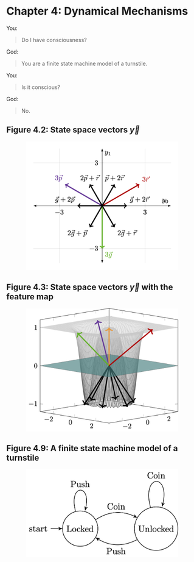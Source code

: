 # Chapter 4: Dynamical Mechanisms
You:
> Do I have consciousness?

God:
> You are a finite state machine model of a turnstile.

You:
> Is it conscious?

God:
> No.

## Figure 4.2: State space vectors $\Vec{y}$

<div align="center">
<img src="https://github.com/keith-murray/tikz-thesis-figures/blob/main/Chapter%204/Figure%204.2/Figure_4_2.png" alt="state_space" width="400"></img>
</div>

## Figure 4.3: State space vectors $\Vec{y}$ with the feature map

<div align="center">
<img src="https://github.com/keith-murray/tikz-thesis-figures/blob/main/Chapter%204/Figure%204.3/Figure_4_3.png" alt="feature_map" width="400"></img>
</div>

## Figure 4.9: A finite state machine model of a turnstile

<div align="center">
<img src="https://github.com/keith-murray/tikz-thesis-figures/blob/main/Chapter%204/Figure%204.9/Figure_4_9.png" alt="state_machine" width="400"></img>
</div>